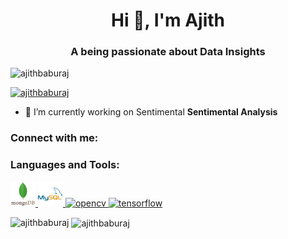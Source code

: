 <h1 align="center">Hi 👋, I'm Ajith</h1> 
<h3 align="center">A being passionate about Data Insights</h3>

<p align="left"> <img src="https://komarev.com/ghpvc/?username=ajithbaburaj&label=Profile%20views&color=0e75b6&style=flat" alt="ajithbaburaj" /> </p>

<p align="left"> <a href="https://github.com/ryo-ma/github-profile-trophy"><img src="https://github-profile-trophy.vercel.app/?username=ajithbaburaj" alt="ajithbaburaj" /></a> </p>

- 🔭 I’m currently working on Sentimental **Sentimental Analysis**

<h3 align="left">Connect with me:</h3>
<p align="left">
</p>

<h3 align="left">Languages and Tools:</h3>
<p align="left"> <a href="https://www.mongodb.com/" target="_blank" rel="noreferrer"> <img src="https://raw.githubusercontent.com/devicons/devicon/master/icons/mongodb/mongodb-original-wordmark.svg" alt="mongodb" width="40" height="40"/> </a> <a href="https://www.mysql.com/" target="_blank" rel="noreferrer"> <img src="https://raw.githubusercontent.com/devicons/devicon/master/icons/mysql/mysql-original-wordmark.svg" alt="mysql" width="40" height="40"/> </a> <a href="https://opencv.org/" target="_blank" rel="noreferrer"> <img src="https://www.vectorlogo.zone/logos/opencv/opencv-icon.svg" alt="opencv" width="40" height="40"/> </a> <a href="https://www.tensorflow.org" target="_blank" rel="noreferrer"> <img src="https://www.vectorlogo.zone/logos/tensorflow/tensorflow-icon.svg" alt="tensorflow" width="40" height="40"/> </a> </p>

<p><img align="left" src="https://github-readme-stats.vercel.app/api/top-langs?username=ajithbaburaj&show_icons=true&locale=en&layout=compact" alt="ajithbaburaj" /></p>

<p>&nbsp;<img align="center" src="https://github-readme-stats.vercel.app/api?username=ajithbaburaj&show_icons=true&locale=en" alt="ajithbaburaj" /></p>

